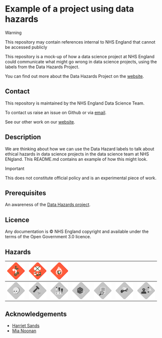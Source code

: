 # Example of a project using data hazards

> [!WARNING]
> This repository may contain references internal to NHS England that cannot be accessed publicly

This repository is a mock-up of how a data science project at NHS England could communicate what might go wrong in data science projects, using the labels from the Data Hazards Project.

You can find out more about the Data Hazards Project on the [website][1].

## Contact

This repository is maintained by the NHS England Data Science Team.

To contact us raise an issue on Github or via [email][2].

See our other work on our [website][3].

## Description

We are thinking about how we can use the Data Hazard labels to talk about ethical hazards in data science projects in the data science team at NHS ENgland. This README.md contains an example of how this might look.

> [!IMPORTANT]
> This does not constitute official policy and is an experimental piece of work.

## Prerequisites

An awareness of the [Data Hazards project][1].

## Licence

Any documentation is © NHS England copyright and available under the terms of the Open Government 3.0 licence.

## Hazards

| [<img src="./images/automates-decision-making.png" alt="Hazard: Automates Decision Making" width="200"/>](./docs/hazards/automates-decision-making.md) | [<img src="./images/lacks-community.png" alt="Hazard: Lacks Community Involvement" width="200"/>](./docs/hazards/lacks-community-involvement.md) | [<img src="./images/environment.png" alt="Hazard: High Environmental Cost" width="200"/>](./docs/hazards/high-environmental-cost.md) | | | | |
|:-:|:-:|:-:|:-:|:-:|:-:|:-:|
| [<img src="./images/direct-harm-bw.png" alt="Hazard: May Cause Direct Harm" width="200"/>](./docs/hazards/direct-harm.md) | [<img src="./images/misuse-bw.png" alt="Hazard: Danger of Misuse" width="200"/>](./docs/hazards/danger-of-misuse.md) | [<img src="./images/classifies-people-bw.png" alt="Hazard: Ranks or Classifies People" width="200"/>](./docs/hazards/ranks-classifies.md) | [<img src="./images/difficult-to-understand-bw.png" alt="Hazard: Difficult to Understand" width="200"/>](./docs/hazards/difficult-to-understand.md) | [<img src="./images/lacks-informed-consent-bw.png" alt="Hazard: Lacks Informed Consent" width="200"/>](./docs/hazards/lacks-informed-consent.md) | [<img src="./images/privacy-bw.png" alt="Hazard: Risk to Privacy" width="200"/>](./docs/hazards/risk-to-privacy.md) | [<img src="./images/reinforce-bias-bw.png" alt="Hazard: Reinforces Existing Bias" width="200"/>](./docs/hazards/reinforces-biases.md) |

## Acknowledgements

* [Harriet Sands](https://github.com/harrietrs)
* [Mia Noonan](https://github.com/amelianoonan1-nhs)

[1]: https://datahazards.com/about.html
[2]: mailto@datascience.nhs.net
[3]: https://nhsengland.github.io/datascience/
